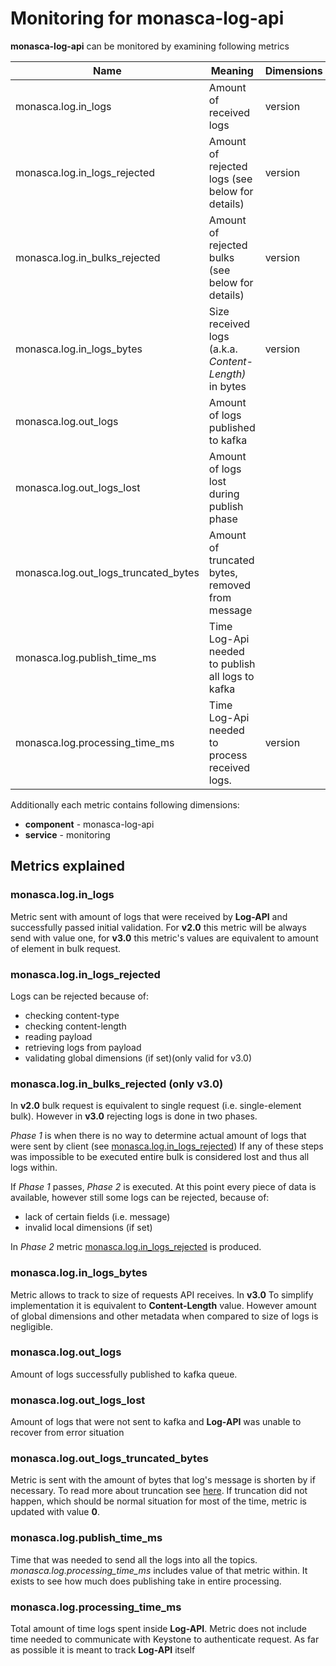 # Monitoring for monasca-log-api

**monasca-log-api** can be monitored by examining following metrics

| Name                                      | Meaning | Dimensions  |
|-------------------------------------------|-------------------------|---------------|
| monasca.log.in_logs                       | Amount of received logs | version |
| monasca.log.in_logs_rejected              | Amount of rejected logs (see below for details) | version |
| monasca.log.in_bulks_rejected             | Amount of rejected bulks (see below for details) | version |
| monasca.log.in_logs_bytes                 | Size received logs (a.k.a. *Content-Length)* in bytes | version |
| monasca.log.out_logs                      | Amount of logs published to kafka | |
| monasca.log.out_logs_lost                 | Amount of logs lost during publish phase | |
| monasca.log.out_logs_truncated_bytes      | Amount of truncated bytes, removed from message | |
| monasca.log.publish_time_ms               | Time Log-Api needed to publish all logs to kafka | |
| monasca.log.processing_time_ms            | Time Log-Api needed to process received logs. | version |

Additionally each metric contains following dimensions:
- **component** - monasca-log-api
- **service** - monitoring

## Metrics explained

### monasca.log.in_logs

Metric sent with amount of logs that were received by **Log-API**
and successfully passed initial validation. For **v2.0** this
metric will be always send with value one, for **v3.0** this metric's values
are equivalent to amount of element in bulk request.

### monasca.log.in_logs_rejected <a name="monasca_log_logs_rejected">

Logs can be rejected because of:

* checking content-type
* checking content-length
* reading payload
* retrieving logs from payload
* validating global dimensions (if set)(only valid for v3.0)

### monasca.log.in_bulks_rejected (only v3.0)

In **v2.0** bulk request is equivalent to single request (i.e. single-element bulk).
However in **v3.0** rejecting logs is done in two phases.

*Phase 1* is when there is no way to determine actual amount of logs
that were sent by client (see [monasca.log.in_logs_rejected](#monasca_log_logs_rejected))
If any of these steps was impossible to be executed entire bulk is
considered lost and thus all logs within.

If *Phase 1* passes, *Phase 2* is executed. At this point every
piece of data is available, however still some logs can be rejected,
because of:

* lack of certain fields (i.e. message)
* invalid local dimensions (if set)

In *Phase 2* metric [monasca.log.in_logs_rejected](#monasca_log_logs_rejected)
is produced.

### monasca.log.in_logs_bytes

Metric allows to track to size of requests API receives.
In **v3.0** To simplify implementation it is equivalent to **Content-Length** value.
However amount of global dimensions and other metadata when compared
to size of logs is negligible.

### monasca.log.out_logs

Amount of logs successfully published to kafka queue.

### monasca.log.out_logs_lost

Amount of logs that were not sent to kafka and **Log-API** was unable
to recover from error situation

### monasca.log.out_logs_truncated_bytes

Metric is sent with the amount of bytes that log's message is shorten
by if necessary. To read more about truncation see [here](/docs/monasca-log-api-kafka.md).
If truncation did not happen, which should be normal situation for most
of the time, metric is updated with value **0**.

### monasca.log.publish_time_ms

Time that was needed to send all the logs into all the topics.
*monasca.log.processing_time_ms* includes value of that metric
within. It exists to see how much does publishing take in entire
processing.

### monasca.log.processing_time_ms

Total amount of time logs spent inside **Log-API**. Metric does not
include time needed to communicate with Keystone to authenticate request.
As far as possible it is meant to track **Log-API** itself
